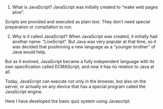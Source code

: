 1. What is JavaScript?
JavaScript was initially created to “make web pages alive”.

Scripts are provided and executed as plain text. They don’t need special preparation or compilation to run.

2. Why is it called JavaScript?
When JavaScript was created, it initially had another name: “LiveScript”. But Java was very popular at that time, so it was decided that positioning a new language as a “younger brother” of Java would help.

But as it evolved, JavaScript became a fully independent language with its own specification called ECMAScript, and now it has no relation to Java at all.

Today, JavaScript can execute not only in the browser, but also on the server, or actually on any device that has a special program called the JavaScript engine.

Here I have developed the basic quiz system using Javascript.